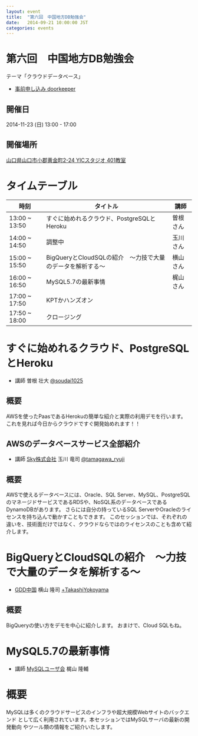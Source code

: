 ```yaml
---
layout: event
title:  "第六回　中国地方DB勉強会"
date:   2014-09-21 10:00:00 JST
categories: events
---
```


# 第六回　中国地方DB勉強会

テーマ「クラウドデータベース」

* [事前申し込み doorkeeper](http://dbstudychugoku.doorkeeper.jp/events/16775)

## 開催日

2014-11-23 (日) 13:00 - 17:00

## 開催場所

[山口県山口市小郡黄金町2-24 YICスタジオ 401教室](http://www.yic.ac.jp/classroom/)

# タイムテーブル

時刻 | タイトル | 講師
---- | ---- | ----
13:00 ~ 13:50 | すぐに始めれるクラウド、PostgreSQLとHeroku | 曽根さん
14:00 ~ 14:50 | 調整中 | 玉川さん
15:00 ~ 15:50 | BigQueryとCloudSQLの紹介　〜力技で大量のデータを解析する〜 | 横山さん
16:00 ~ 16:50 | MySQL5.7の最新事情 | 梶山さん
17:00 ~ 17:50 | KPTかハンズオン |
17:50 ~ 18:00 | クロージング |

# すぐに始めれるクラウド、PostgreSQLとHeroku

* 講師 曽根 壮大 [@soudai1025](https://twitter.com/soudai1025)

## 概要

AWSを使ったPaasであるHerokuの簡単な紹介と実際の利用デモを行います。
これを見れば今日からクラウドですぐ開発始めれます！！

## AWSのデータベースサービス全部紹介

* 講師 [Sky株式会社](http://www.skygroup.jp) 玉川 竜司 [@tamagawa_ryuji](https://twitter.com/tamagawa_ryuji)

## 概要

AWSで使えるデータベースには、Oracle、SQL Server、MySQL、PostgreSQLのマネージドサービスであるRDSや、NoSQL系のデータベースであるDynamoDBがあります。
さらには自分の持っているSQL ServerやOracleのライセンスを持ち込んで動かすこともできます。
このセッションでは、それぞれの違いを、技術面だけではなく、クラウドならではのライセンスのことも含めて紹介します。

# BigQueryとCloudSQLの紹介　〜力技で大量のデータを解析する〜

* [GDD中国](https://sites.google.com/site/gdgchugokuofficial/) 横山 隆司 [+TakashiYokoyama](https://plus.google.com/+TakashiYokoyama/)

## 概要

BigQueryの使い方をデモを中心に紹介します。
おまけで、Cloud SQLもね。

# MySQL5.7の最新事情

* 講師 [MySQLユーザ会](http://www.mysql.gr.jp/) 梶山 隆輔

# 概要

MySQLは多くのクラウドサービスのインフラや超大規模Webサイトのバックエンド として広く利用されています。本セッションではMySQLサーバの最新の開発動向 やツール類の情報をご紹介いたします。
